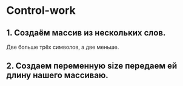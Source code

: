# Control-work
## 1. Создаём массив из нескольких слов.
Две больше трёх символов, а две меньше.

## 2. Создаем переменную size передаем ей длину нашего массиваю.